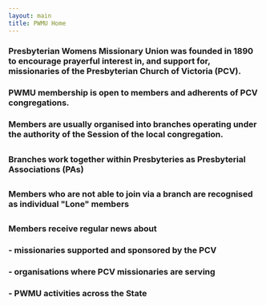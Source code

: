 ```yaml
---
layout: main
title: PWMU Home
---
```


### Presbyterian Womens Missionary Union was founded in 1890 to encourage prayerful interest in, and support for, missionaries of the Presbyterian Church of Victoria (PCV).
  
  
### PWMU membership is open to members and adherents of PCV congregations. 
  
    
    
### Members are usually organised into branches operating under the authority of the Session of the local congregation.

##    

### Branches work together within Presbyteries as Presbyterial Associations (PAs)

##    

### Members who are not able to join via a branch are recognised as individual "Lone" members   

##    

### Members receive regular news about

###         - missionaries supported and sponsored by the PCV

###         - organisations where PCV missionaries are serving

###         - PWMU activities across the State
